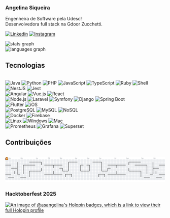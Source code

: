 ### Angelina Siqueira
Engenheira de Software pela Udesc!</br>
Desenvolvedora full stack na Gdoor Zucchetti.

[![Linkedin](https://img.shields.io/badge/LinkedIn-0077B5?style=for-the-badge&logo=linkedin&logoColor=white)](https://www.linkedin.com/in/angelina-siqueira/)
[![Instagram](https://img.shields.io/badge/Instagram-E4405F?style=for-the-badge&logo=instagram&logoColor=white)](https://www.instagram.com/dev_angelina_siqueira/)


<div>
 <img src="https://github-readme-stats.vercel.app/api?username=ASangelina&hide_title=false&hide_rank=false&show_icons=true&include_all_commits=true&count_private=true&disable_animations=false&theme=midnight-purple&show_icons=true&bg_color=00000000&rank_icon=github&locale=en&hide_border=false&order=1" height="250" alt="stats graph"  />
</div>

<div>
 <img src="https://github-readme-stats.vercel.app/api/top-langs?username=ASangelina&locale=en&hide_title=false&layout=compact&card_width=320&langs_count=5&theme=midnight-purple&show_icons=true&bg_color=00000000&hide_border=false&order=2" height="150" alt="languages graph"  />
</div>


## Tecnologias
<br>
<div>
  <img alt="Java" src="https://img.shields.io/badge/Java-ED8B00?style=for-the-badge&logo=openjdk&logoColor=white" />
  <img alt="Python" src="https://img.shields.io/badge/Python-3776AB?style=for-the-badge&logo=python&logoColor=white" />
  <img alt="PHP" src="https://img.shields.io/badge/PHP-777BB4?style=for-the-badge&logo=php&logoColor=white" />
  <img alt="JavaScript" src="https://img.shields.io/badge/JavaScript-323330?style=for-the-badge&logo=javascript&logoColor=F7DF1E" />
  <img alt="TypeScript" src="https://img.shields.io/badge/TypeScript-007ACC?style=for-the-badge&logo=typescript&logoColor=white" />
  <img alt="Ruby" src="https://img.shields.io/badge/Ruby-CC342D?style=for-the-badge&logo=ruby&logoColor=white" />
  <img alt="Shell" src="https://img.shields.io/badge/Shell_Script-121011?style=for-the-badge&logo=gnu-bash&logoColor=white" />
</div>

<div style="display: inline_block">
  <img alt="NestJS" src="https://img.shields.io/badge/NestJS-E0234E?style=for-the-badge&logo=nestjs&logoColor=white" />
  <img alt="Jest" src="https://img.shields.io/badge/Jest-C21325?style=for-the-badge&logo=jest&logoColor=white" />
</div>

<div style="display: inline_block">
  <img alt="Angular" src="https://img.shields.io/badge/Angular-DD0031?style=for-the-badge&logo=angular&logoColor=white" />
  <img alt="Vue.js" src="https://img.shields.io/badge/Vue.js-4FC08D?style=for-the-badge&logo=vue.js&logoColor=white" />
  <img alt="React" src="https://img.shields.io/badge/React-20232A?style=for-the-badge&logo=react&logoColor=61DAFB" />
</div>

<div style="display: inline_block">
  <img alt="Node.js" src="https://img.shields.io/badge/Node.js-43853D?style=for-the-badge&logo=node.js&logoColor=white" />
  <img alt="Laravel" src="https://img.shields.io/badge/Laravel-FF2D20?style=for-the-badge&logo=laravel&logoColor=white" />
  <img alt="Symfony" src="https://img.shields.io/badge/Symfony-000000?style=for-the-badge&logo=symfony&logoColor=white" />
  <img alt="Django" src="https://img.shields.io/badge/Django-092E20?style=for-the-badge&logo=django&logoColor=white" />
  <img alt="Spring Boot" src="https://img.shields.io/badge/Spring_Boot-6DB33F?style=for-the-badge&logo=spring-boot&logoColor=white" />
</div>

<div style="display: inline_block">
  <img alt="Flutter" src="https://img.shields.io/badge/Flutter-02569B?style=for-the-badge&logo=flutter&logoColor=white" />
  <img alt="iOS" src="https://img.shields.io/badge/iOS-000000?style=for-the-badge&logo=apple&logoColor=white" />
</div>

<div style="display: inline_block">
  <img alt="PostgreSQL" src="https://img.shields.io/badge/PostgreSQL-316192?style=for-the-badge&logo=postgresql&logoColor=white" />
  <img alt="MySQL" src="https://img.shields.io/badge/MySQL-4479A1?style=for-the-badge&logo=mysql&logoColor=white" />
  <img alt="NoSQL" src="https://img.shields.io/badge/NoSQL-2E3A3A?style=for-the-badge&logo=mongodb&logoColor=green" />
</div>

<div style="display: inline_block">
  <img alt="Docker" src="https://img.shields.io/badge/Docker-2496ED?style=for-the-badge&logo=docker&logoColor=white" />
  <img alt="Firebase" src="https://img.shields.io/badge/Firebase-FFCA28?style=for-the-badge&logo=firebase&logoColor=black" />
</div>

<div style="display: inline_block">
  <img alt="Linux" src="https://img.shields.io/badge/Linux-FCC624?style=for-the-badge&logo=linux&logoColor=black" />
  <img alt="Windows" src="https://img.shields.io/badge/Windows-0078D6?style=for-the-badge&logo=windows&logoColor=white" />
  <img alt="Mac" src="https://img.shields.io/badge/macOS-000000?style=for-the-badge&logo=apple&logoColor=white" />
</div>

<div style="display: inline_block">
  <img alt="Prometheus" src="https://img.shields.io/badge/Prometheus-E6522C?style=for-the-badge&logo=prometheus&logoColor=white" />
  <img alt="Grafana" src="https://img.shields.io/badge/Grafana-F46800?style=for-the-badge&logo=grafana&logoColor=white" />
  <img alt="Superset" src="https://img.shields.io/badge/Superset-3944BC?style=for-the-badge&logo=apache&logoColor=white" />
</div>

## Contribuições
<br>

<picture>
  <source media="(prefers-color-scheme: dark)" srcset="https://raw.githubusercontent.com/ASangelina/ASangelina/output/pacman-contribution-graph-dark.svg">
  <source media="(prefers-color-scheme: light)" srcset="https://raw.githubusercontent.com/ASangelina/ASangelina/output/pacman-contribution-graph.svg">
  <img alt="Pac-Man contribution graph" src="https://raw.githubusercontent.com/ASangelina/ASangelina/output/pacman-contribution-graph.svg">
</picture>

### Hacktoberfest 2025

[![An image of @asangelina's Holopin badges, which is a link to view their full Holopin profile](https://holopin.me/asangelina)](https://holopin.io/@asangelina)

